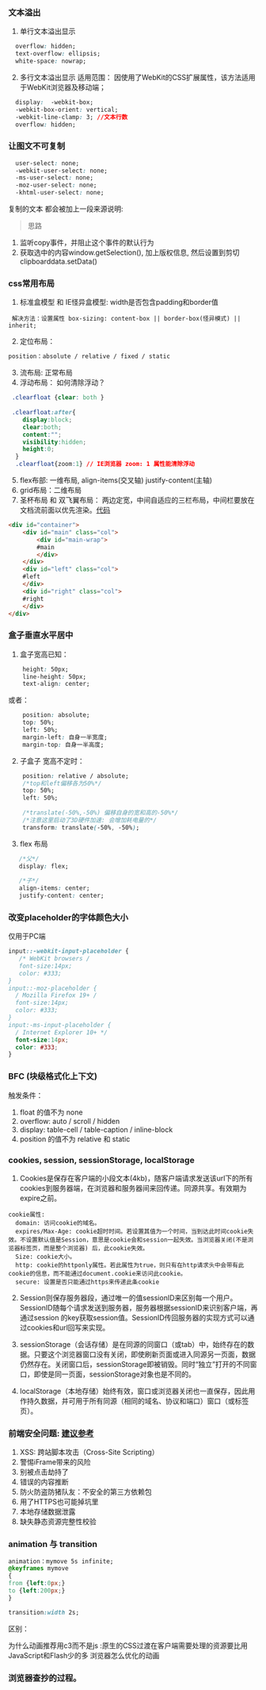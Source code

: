 
### 文本溢出
1. 单行文本溢出显示 
```css
  overflow: hidden;
  text-overflow: ellipsis;
  white-space: nowrap;
```

2. 多行文本溢出显示
适用范围： 因使用了WebKit的CSS扩展属性，该方法适用于WebKit浏览器及移动端；
```css
  display:  -webkit-box;
  -webkit-box-orient: vertical;
  -webkit-line-clamp: 3; //文本行数
  overflow: hidden;
```

### 让图文不可复制
```css
  user-select: none;
  -webkit-user-select: none;
  -ms-user-select: none;
  -moz-user-select: none;
  -khtml-user-select: none;
```
复制的文本 都会被加上一段来源说明:
> 思路
1. 监听copy事件，并阻止这个事件的默认行为
2. 获取选中的内容window.getSelection(), 加上版权信息, 然后设置到剪切clipboarddata.setData()
 
### css常用布局
1. 标准盒模型 和 IE怪异盒模型: width是否包含padding和border值 
  ```
  解决方法：设置属性 box-sizing: content-box || border-box(怪异模式) || inherit;
  ```
2. 定位布局： 
```css
position：absolute / relative / fixed / static
```
3. 流布局: 正常布局
4. 浮动布局： 如何清除浮动？ 
  ```css
   .clearfloat {clear: both }
   
   .clearfloat:after{
      display:block;
      clear:both;
      content:"";
      visibility:hidden;
      height:0; 
    }  
    .clearfloat{zoom:1} // IE浏览器 zoom: 1 属性能清除浮动
  ```
5. flex布部: 一维布局, align-items(交叉轴) justify-content(主轴)
6. grid布局：二维布局
7. 圣杯布局 和 双飞翼布局： 两边定宽，中间自适应的三栏布局，中间栏要放在文档流前面以优先渲染。[代码](https://github.com/AngellinaZ/blog/blob/master/examples/%E5%9C%A3%E6%9D%AF%2C%E5%8F%8C%E9%A3%9E%E7%BF%BC.html)
```html
<div id="container">
	<div id="main" class="col">
	    <div id="main-wrap">
		#main
	    </div>
	</div>
	<div id="left" class="col">
	#left
	</div>
	<div id="right" class="col">
	#right
	</div>
</div>
```

### 盒子垂直水平居中
1. 盒子宽高已知：
```css
	height: 50px;
	line-height: 50px;
	text-align: center;
```
或者： 
```css
	position: absolute;
	top: 50%;
	left: 50%;
	margin-left: 自身一半宽度;
	margin-top: 自身一半高度;
```
2. 子盒子 宽高不定时： 
```css
	position: relative / absolute;
    /*top和left偏移各为50%*/
	top: 50%;
	left: 50%;
    
    /*translate(-50%,-50%) 偏移自身的宽和高的-50%*/
	/*注意这里启动了3D硬件加速: 会增加耗电量的*/
    transform: translate(-50%, -50%);
```
3. flex 布局
```css
   /*父*/
   display: flex;
   
   /*子*/
   align-items: center;
   justify-content: center;
```


### 改变placeholder的字体颜色大小
仅用于PC端
```css
input::-webkit-input-placeholder {  
   /* WebKit browsers /  
   font-size:14px; 
   color: #333; 
}  
input::-moz-placeholder {  
  / Mozilla Firefox 19+ /  
  font-size:14px; 
  color: #333; 
}  
input:-ms-input-placeholder {  
  / Internet Explorer 10+ */  
  font-size:14px; 
  color: #333; 
}
```

### BFC (块级格式化上下文) 
触发条件： 
1. float 的值不为 none
2. overflow: auto / scroll / hidden
3. display: table-cell / table-caption / inline-block
4. position 的值不为 relative 和 static


### cookies, session, sessionStorage, localStorage
1. Cookies是保存在客户端的小段文本(4kb)，随客户端请求发送该url下的所有cookies到服务器端，在浏览器和服务器间来回传递。同源共享。有效期为expire之前。
```
cookie属性: 
  domain: 访问cookie的域名。
  expires/Max-Age: cookie超时时间。若设置其值为一个时间，当到达此时间cookie失效。不设置默认值是Session，意思是cookie会和session一起失效。当浏览器关闭(不是浏览器标签页，而是整个浏览器) 后，此cookie失效。
  Size: cookie大小。
  http: cookie的httponly属性。若此属性为true，则只有在http请求头中会带有此cookie的信息，而不能通过document.cookie来访问此cookie。
  secure: 设置是否只能通过https来传递此条cookie
```

2. Session则保存服务器段，通过唯一的值sessionID来区别每一个用户。SessionID随每个请求发送到服务器，服务器根据sessionID来识别客户端，再通过session 的key获取session值。SessionID传回服务器的实现方式可以通过cookies和url回写来实现。

3. sessionStorage（会话存储）是在同源的同窗口（或tab）中，始终存在的数据。只要这个浏览器窗口没有关闭，即使刷新页面或进入同源另一页面，数据仍然存在。关闭窗口后，sessionStorage即被销毁。同时“独立”打开的不同窗口，即使是同一页面，sessionStorage对象也是不同的。

4. localStorage（本地存储）始终有效，窗口或浏览器关闭也一直保存，因此用作持久数据，并可用于所有同源（相同的域名、协议和端口）窗口（或标签页）。
  

### 前端安全问题: [建议参考](https://www.jianshu.com/p/e6b7b097896e)
1. XSS: 跨站脚本攻击（Cross-Site Scripting）
2. 警惕iFrame带来的风险
3. 别被点击劫持了
4. 错误的内容推断
5. 防火防盗防猪队友：不安全的第三方依赖包
6. 用了HTTPS也可能掉坑里
7. 本地存储数据泄露
8. 缺失静态资源完整性校验


###  animation 与 transition
```css
animation：mymove 5s infinite; 
@keyframes mymove
{
from {left:0px;}
to {left:200px;}
}

transition:width 2s;
```
区别：

为什么动画推荐用c3而不是js :原生的CSS过渡在客户端需要处理的资源要比用JavaScript和Flash少的多
浏览器怎么优化的动画


### 浏览器查抄的过程。



